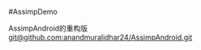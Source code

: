 #AssimpDemo

AssimpAndroid的重构版
[git@github.com:anandmuralidhar24/AssimpAndroid.git](https://github.com/anandmuralidhar24/AssimpAndroid)
